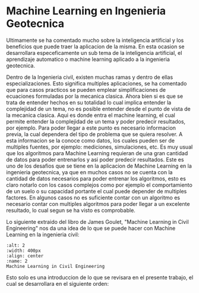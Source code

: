 # Machine Learning en Ingenieria Geotecnica

Ultimamente se ha comentado mucho sobre la inteligencia artificial y los beneficios que puede traer la aplicacion de la misma. En esta ocasion se desarrollara especeficamente un sub tema de la inteligencia artificial, el aprendizaje automatico o machine learning aplicado a la ingenieria geotecnica. 

Dentro de la Ingenieria civil, existen muchas ramas y dentro de ellas especializaciones. Esto significa multiples aplicaciones, se ha comentado que para casos practicos se pueden emplear simplificaciones de ecuaciones formuladas por la mecanica clasica. Ahora bien si es que se trata de entender hechos en su totalidad lo cual implica entender la complejidad de un tema, no es posible entender desde el punto de vista de la mecanica clasica. Aqui es donde entra el machine learning, el cual permite entender la complejidad de un tema y poder predecir resultados, por ejemplo. Para poder llegar a este punto es necesario informacion previa, la cual dependera del tipo de problema que se quiera resolver. A esta informacion se la conoce como datos, los cuales pueden ser de multiples fuentes, por ejemplo: mediciones, simulaciones, etc. Es muy usual que los algoritmos para Machine Learning requieran de una gran cantidad de datos para poder entrenarlos y asi poder predecir resultados. Este es uno de los desafios que se tiene en la aplicacion de Machine Learning en la ingenieria geotecnica, ya que en muchos casos no se cuenta con la cantidad de datos necesarios para poder entrenar los algoritmos, esto es claro notarlo con los casos complejos como por ejemplo el comportamiento de un suelo o su capacidad portante el cual puede depender de multiples factores. En algunos casos no es suficiente contar con un algoritmo es necesario contar con multiples algoritmos para poder llegar a un excelente resultado, lo cual segun se ha visto es comprobable.

Lo siguiente extraido del libro de James Goulet, "Machine Learning in Civil Engineering" nos da una idea de lo que se puede hacer con Machine Learning en la ingenieria civil:

```{figure} 2.svg
:alt: 2
:width: 400px
:align: center
:name: 2
Machine Learning in Civil Engineering
```

Esto solo es una introduccion de lo que se revisara en el presente trabajo, el cual se desarrollara en el siguiente orden:

```{tableofcontents}
```